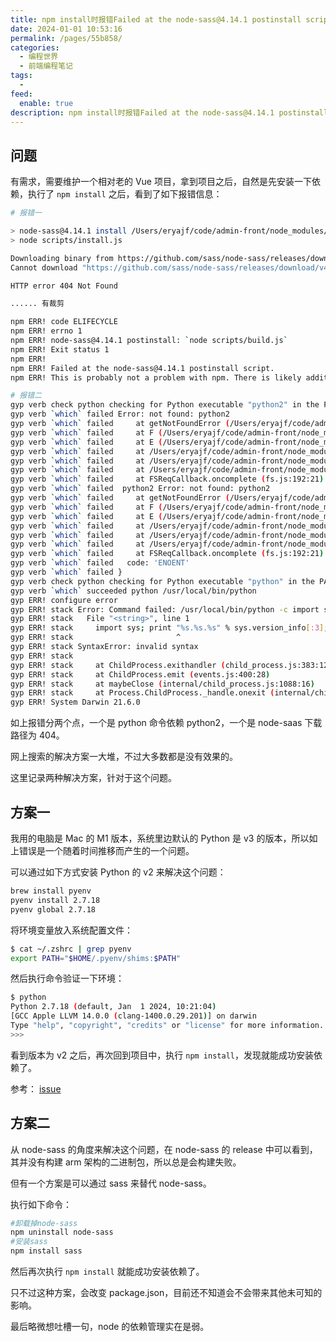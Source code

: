 ```yaml
---
title: npm install时报错Failed at the node-sass@4.14.1 postinstall script的问题及解决
date: 2024-01-01 10:53:16
permalink: /pages/55b858/
categories:
  - 编程世界
  - 前端编程笔记
tags:
  -
feed:
  enable: true
description: npm install时报错Failed at the node-sass@4.14.1 postinstall script的问题及解决
---
```


## 问题

有需求，需要维护一个相对老的 Vue 项目，拿到项目之后，自然是先安装一下依赖，执行了 `npm install` 之后，看到了如下报错信息：

```sh
# 报错一

> node-sass@4.14.1 install /Users/eryajf/code/admin-front/node_modules/node-sass
> node scripts/install.js

Downloading binary from https://github.com/sass/node-sass/releases/download/v4.14.1/darwin-arm64-83_binding.node
Cannot download "https://github.com/sass/node-sass/releases/download/v4.14.1/darwin-arm64-83_binding.node":

HTTP error 404 Not Found

...... 有裁剪

npm ERR! code ELIFECYCLE
npm ERR! errno 1
npm ERR! node-sass@4.14.1 postinstall: `node scripts/build.js`
npm ERR! Exit status 1
npm ERR!
npm ERR! Failed at the node-sass@4.14.1 postinstall script.
npm ERR! This is probably not a problem with npm. There is likely additional logging output above.

# 报错二
gyp verb check python checking for Python executable "python2" in the PATH
gyp verb `which` failed Error: not found: python2
gyp verb `which` failed     at getNotFoundError (/Users/eryajf/code/admin-front/node_modules/which/which.js:13:12)
gyp verb `which` failed     at F (/Users/eryajf/code/admin-front/node_modules/which/which.js:68:19)
gyp verb `which` failed     at E (/Users/eryajf/code/admin-front/node_modules/which/which.js:80:29)
gyp verb `which` failed     at /Users/eryajf/code/admin-front/node_modules/which/which.js:89:16
gyp verb `which` failed     at /Users/eryajf/code/admin-front/node_modules/isexe/index.js:42:5
gyp verb `which` failed     at /Users/eryajf/code/admin-front/node_modules/isexe/mode.js:8:5
gyp verb `which` failed     at FSReqCallback.oncomplete (fs.js:192:21)
gyp verb `which` failed  python2 Error: not found: python2
gyp verb `which` failed     at getNotFoundError (/Users/eryajf/code/admin-front/node_modules/which/which.js:13:12)
gyp verb `which` failed     at F (/Users/eryajf/code/admin-front/node_modules/which/which.js:68:19)
gyp verb `which` failed     at E (/Users/eryajf/code/admin-front/node_modules/which/which.js:80:29)
gyp verb `which` failed     at /Users/eryajf/code/admin-front/node_modules/which/which.js:89:16
gyp verb `which` failed     at /Users/eryajf/code/admin-front/node_modules/isexe/index.js:42:5
gyp verb `which` failed     at /Users/eryajf/code/admin-front/node_modules/isexe/mode.js:8:5
gyp verb `which` failed     at FSReqCallback.oncomplete (fs.js:192:21) {
gyp verb `which` failed   code: 'ENOENT'
gyp verb `which` failed }
gyp verb check python checking for Python executable "python" in the PATH
gyp verb `which` succeeded python /usr/local/bin/python
gyp ERR! configure error
gyp ERR! stack Error: Command failed: /usr/local/bin/python -c import sys; print "%s.%s.%s" % sys.version_info[:3];
gyp ERR! stack   File "<string>", line 1
gyp ERR! stack     import sys; print "%s.%s.%s" % sys.version_info[:3];
gyp ERR! stack                       ^
gyp ERR! stack SyntaxError: invalid syntax
gyp ERR! stack
gyp ERR! stack     at ChildProcess.exithandler (child_process.js:383:12)
gyp ERR! stack     at ChildProcess.emit (events.js:400:28)
gyp ERR! stack     at maybeClose (internal/child_process.js:1088:16)
gyp ERR! stack     at Process.ChildProcess._handle.onexit (internal/child_process.js:296:5)
gyp ERR! System Darwin 21.6.0
```

如上报错分两个点，一个是 python 命令依赖 python2，一个是 node-saas 下载路径为 404。

网上搜索的解决方案一大堆，不过大多数都是没有效果的。

这里记录两种解决方案，针对于这个问题。

## 方案一

我用的电脑是 Mac 的 M1 版本，系统里边默认的 Python 是 v3 的版本，所以如上错误是一个随着时间推移而产生的一个问题。

可以通过如下方式安装 Python 的 v2 来解决这个问题：

```sh
brew install pyenv
pyenv install 2.7.18
pyenv global 2.7.18
```

将环境变量放入系统配置文件：

```sh
$ cat ~/.zshrc | grep pyenv
export PATH="$HOME/.pyenv/shims:$PATH"
```

然后执行命令验证一下环境：

```sh
$ python
Python 2.7.18 (default, Jan  1 2024, 10:21:04)
[GCC Apple LLVM 14.0.0 (clang-1400.0.29.201)] on darwin
Type "help", "copyright", "credits" or "license" for more information.
>>>
```

看到版本为 v2 之后，再次回到项目中，执行 `npm install`，发现就能成功安装依赖了。

参考： [issue](https://github.com/meteor/meteor/issues/12777#issuecomment-1717641240)

## 方案二

从 node-sass 的角度来解决这个问题，在 node-sass 的 release 中可以看到，其并没有构建 arm 架构的二进制包，所以总是会构建失败。

但有一个方案是可以通过 sass 来替代 node-sass。

执行如下命令：

```sh
#卸载掉node-sass
npm uninstall node-sass
#安装sass
npm install sass
```

然后再次执行 `npm install` 就能成功安装依赖了。

只不过这种方案，会改变 package.json，目前还不知道会不会带来其他未可知的影响。

最后略微想吐槽一句，node 的依赖管理实在是弱。
